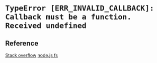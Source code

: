 # ```TypeError [ERR_INVALID_CALLBACK]: Callback must be a function. Received undefined```

## Reference
[Stack overflow](https://stackoverflow.com/questions/50438592/typeerror-err-invalid-callback-callback-must-be-a-function)
[node.js fs](https://nodejs.org/api/fs.html#fs_fs_writefile_file_data_options_callback)